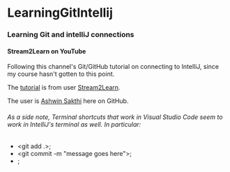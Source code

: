 # LearningGitIntellij
### Learning Git and intelliJ connections

#### Stream2Learn on YouTube
Following this channel's Git/GitHub tutorial on connecting to IntelliJ, since my course hasn't gotten to this point. 

The [tutorial](https://www.youtube.com/watch?v=HfYZvcP0Muo&list=PL-13q2cAP-nYDf3ERqumS65wrc6RXdKrV) is from user [Stream2Learn](https://www.youtube.com/channel/UCjO8Jq2sdpuI134axhMp0Fg).
 
The user is [Ashwin Sakthi](https://github.com/ashwinsakthi) here on GitHub.

###### As a side note, Terminal shortcuts that work in Visual Studio Code seem to work in IntelliJ's terminal as well. In particular:
* <git add .>;
* <git commit -m "message goes here">;
* <git push>;